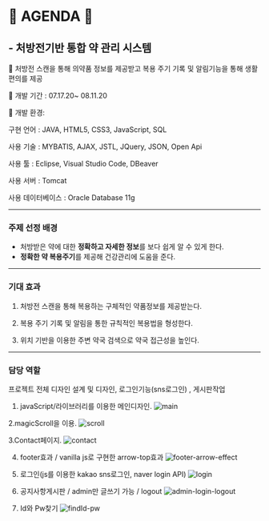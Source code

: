 # 💊 AGENDA 💊 
## - 처방전기반 통합 약 관리 시스템

📍 처방전 스캔을 통해 의약품 정보를 제공받고 복용 주기 기록 및 알림기능을 통해 생활 편의를 제공

📍 개발 기간 : 07.17.20~ 08.11.20

📍 개발 환경: 

  구현 언어 : JAVA, HTML5, CSS3, JavaScript, SQL

  사용 기술 : MYBATIS, AJAX, JSTL, JQuery, JSON, Open Api

  사용 툴 : Eclipse, Visual Studio Code, DBeaver

  사용 서버 : Tomcat

  사용 데이터베이스 : Oracle Database 11g

---
### 주제 선정 배경
+ 처방받은 약에 대한 **정확하고 자세한 정보**를 보다 쉽게 알 수 있게 한다.
+ **정확한 약 복용주기**를 제공해 건강관리에 도움을 준다.
---
### 기대 효과

1. 처방전 스캔을 통해 복용하는 구체적인 약품정보를 제공받는다.

2. 복용 주기 기록 및 알림을 통한 규칙적인 복용법을 형성한다.

3. 위치 기반을 이용한 주변 약국 검색으로 약국 접근성을 높인다.
---
### 담당 역할
프로젝트 전체 디자인 설계 및 디자인, 로그인기능(sns로그인) , 게시판작업

1. javaScript/라이브러리를 이용한 메인디자인.
![main](https://user-images.githubusercontent.com/68357066/104839768-a4883d80-5906-11eb-9e73-da6ddb6e294b.gif)

2.magicScroll을 이용.
![scroll](https://user-images.githubusercontent.com/68357066/104839994-101eda80-5908-11eb-9294-734703e049cd.gif)

3.Contact페이지.
![contact](https://user-images.githubusercontent.com/68357066/104840091-9cc99880-5908-11eb-8994-6befe721e8ed.gif)


4. footer효과 / vanilla js로 구현한 arrow-top효과
![footer-arrow-effect](https://user-images.githubusercontent.com/68357066/104843238-dd2b1580-590c-11eb-951d-0d8656cf48c5.gif)


5. 로그인(js를 이용한 kakao sns로그인, naver login API)
![login](https://user-images.githubusercontent.com/68357066/104842863-ed41f580-590a-11eb-8376-b5836fecaf12.gif)

6. 공지사항게시판 / admin만 글쓰기 가능 / logout 
![admin-login-logout](https://user-images.githubusercontent.com/68357066/104843490-48291c00-590e-11eb-9fa3-4a850acf8a7f.gif)

7. Id와 Pw찾기
![findId-pw](https://user-images.githubusercontent.com/68357066/104843676-372cda80-590f-11eb-887d-17083d44c7fb.gif)



